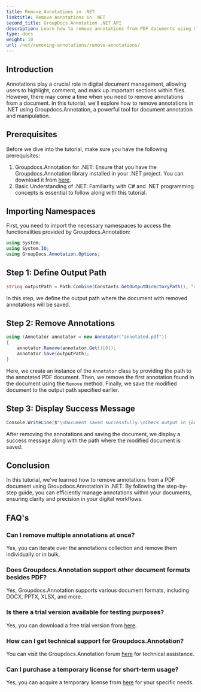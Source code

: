 ```yaml
---
title: Remove Annotations in .NET
linktitle: Remove Annotations in .NET
second_title: GroupDocs.Annotation .NET API
description: Learn how to remove annotations from PDF documents using Groupdocs.Annotation in .NET. Simplify your digital document management process.
type: docs
weight: 10
url: /net/removing-annotations/remove-annotations/
---
```

## Introduction
Annotations play a crucial role in digital document management, allowing users to highlight, comment, and mark up important sections within files. However, there may come a time when you need to remove annotations from a document. In this tutorial, we'll explore how to remove annotations in .NET using Groupdocs.Annotation, a powerful tool for document annotation and manipulation.
## Prerequisites
Before we dive into the tutorial, make sure you have the following prerequisites:
1. Groupdocs.Annotation for .NET: Ensure that you have the Groupdocs.Annotation library installed in your .NET project. You can download it from [here](https://releases.groupdocs.com/annotation/net/).
2. Basic Understanding of .NET: Familiarity with C# and .NET programming concepts is essential to follow along with this tutorial.

## Importing Namespaces
First, you need to import the necessary namespaces to access the functionalities provided by Groupdocs.Annotation:
```csharp
using System;
using System.IO;
using GroupDocs.Annotation.Options;
```
## Step 1: Define Output Path
```csharp
string outputPath = Path.Combine(Constants.GetOutputDirectoryPath(), "result" + Path.GetExtension("input.pdf"));
```
In this step, we define the output path where the document with removed annotations will be saved.
## Step 2: Remove Annotations
```csharp
using (Annotator annotator = new Annotator("annotated.pdf"))
{
    annotator.Remove(annotator.Get()[0]);
    annotator.Save(outputPath);
}
```
Here, we create an instance of the `Annotator` class by providing the path to the annotated PDF document. Then, we remove the first annotation found in the document using the `Remove` method. Finally, we save the modified document to the output path specified earlier.
## Step 3: Display Success Message
```csharp
Console.WriteLine($"\nDocument saved successfully.\nCheck output in {outputPath}.");
```
After removing the annotations and saving the document, we display a success message along with the path where the modified document is saved.

## Conclusion
In this tutorial, we've learned how to remove annotations from a PDF document using Groupdocs.Annotation in .NET. By following the step-by-step guide, you can efficiently manage annotations within your documents, ensuring clarity and precision in your digital workflows.
## FAQ's
### Can I remove multiple annotations at once?
Yes, you can iterate over the annotations collection and remove them individually or in bulk.
### Does Groupdocs.Annotation support other document formats besides PDF?
Yes, Groupdocs.Annotation supports various document formats, including DOCX, PPTX, XLSX, and more.
### Is there a trial version available for testing purposes?
Yes, you can download a free trial version from [here](https://releases.groupdocs.com/).
### How can I get technical support for Groupdocs.Annotation?
You can visit the Groupdocs.Annotation forum [here](https://forum.groupdocs.com/c/annotation/10) for technical assistance.
### Can I purchase a temporary license for short-term usage?
Yes, you can acquire a temporary license from [here](https://purchase.groupdocs.com/temporary-license/) for your specific needs.
